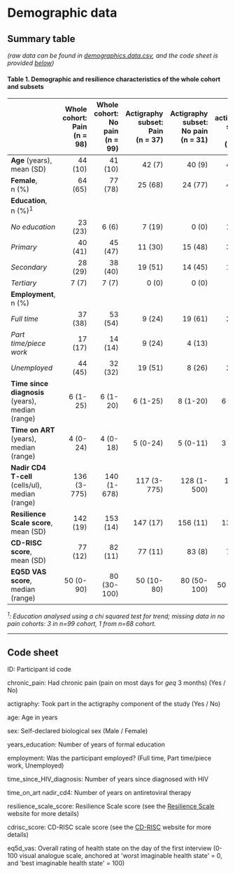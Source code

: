 # Demographic data
## Summary table
_(raw data can be found in [demographics.data.csv](./demographic.data.csv), and the code sheet is provided [below](code-sheet))_

#### Table 1. Demographic and resilience characteristics of the whole cohort and subsets

|                                                  | **Whole cohort:<br>Pain**<br>(n = 98) | **Whole cohort:<br>No pain**<br>(n = 99) | **Actigraphy subset:<br>Pain**<br>(n = 37) | **Actigraphy subset:<br>No pain**<br>(n = 31) | **No actigraphy subset:<br>Pain**<br>(n = 61) | **No actigraphy subset:<br>No pain**<br>(n = 68) |
|:-------------------------------------------------|--------------------------------:|-----------------------------------:|-------------------------------------:|----------------------------------------:|----------------------------------------:|-------------------------------------------:|
| **Age** (years),<br>mean (SD)                       | 44 (10)                         | 41 (10)                            | 42 (7)                               | 40 (9)                                  | 45 (11)                                 | 41 (10)                                    |
| **Female**,<br>n (%)                                | 64 (65)                         | 77 (78)                            | 25 (68)                              | 24 (77)                                 | 40 (66)                                 | 53 (78)                                    |
| **Education**,<br>n (%)<sup>1</sup>                           |                                 |                                    |                                      |                                         |                                         |                                            |
| _No education_                                   | 23 (23)                         | 6 (6)                              | 7 (19)                               | 0 (0)                                   | 10 (17)                                 | 6 (9)                                      |
| _Primary_                                        | 40 (41)                         | 45 (47)                            | 11 (30)                              | 15 (48)                                 | 35  (58)                                | 30 (44)                                    |
| _Secondary_                                      | 28 (29)                         | 38 (40)                            | 19 (51)                              | 14 (45)                                 | 14 (23)                                 | 25 (37)                                    |
| _Tertiary_                                       | 7 (7)                           | 7 (7)                              | 0 (0)                                | 0 (0)                                   | 2 (3)                                   | 6 (9)                                      |
| **Employment**,<br>n (%)                            |                                 |                                    |                                      |                                         |                                         |                                            |
| _Full time_                                      | 37 (38)                         | 53 (54)                            | 9 (24)                               | 19 (61)                                 | 28 (46)                                 | 34 (50)                                    |
| _Part time/piece work_                           | 17 (17)                         | 14 (14)                            | 9 (24)                               | 4 (13)                                  | 8 (13)                                  | 10 (15)                                    |
| _Unemployed_                                     | 44 (45)                         | 32 (32)                            | 19 (51)                              | 8 (26)                                  | 25 (41)                                 | 24 (35)                                    |
| **Time since diagnosis** (years),<br>median (range) | 6 (1-25)                        | 6 (1-20)                           | 6 (1-25)                             | 8 (1-20)                                | 6 (1-18)                                | 6 (1-19)                                   |
| **Time on ART** (years),<br>median (range)          | 4 (0-24)                        | 4 (0-18)                           | 5 (0-24)                             | 5 (0-11)                                | 3 (0-10)                                | 4 (0-18)                                   |
| **Nadir CD4 T-cell** (cells/ul),<br>median (range)    | 136 (3-775)                     | 140 (1-678)                        | 117 (3-775)                          | 128 (1-500)                             | 165 (4-569)                             | 145 (1-678)                                |
| **Resilience Scale score**,<br> mean (SD)            | 142 (19)                        | 153 (14)                           | 147 (17)                             | 156 (11)                                | 139 (20)                                | 152 (15)                                   |
| **CD-RISC score**,<br>mean (SD)                     | 77 (12)                         | 82 (11)                            | 77 (11)                              | 83 (8)                                  | 77 (13)                                 | 82 (12)                                    |
| **EQ5D VAS score**,<br>median (range) | 50 (0-90) | 80 (30-100) | 50 (10-80) | 80 (50-100) | 50 (0-90) | 80 (30-100) |
_<sup>1</sup>: Education analysed using a chi squared test for trend; missing data in no pain cohorts: 3 in n=99 cohort, 1 from n=68 cohort._

****

## Code sheet

ID: Participant id code

chronic_pain: Had chronic pain (pain on most days for $geq$ 3 months) (Yes / No)	

actigraphy: Took part in the actigraphy component of the study (Yes / No)

age: Age in years	

sex: Self-declared biological sex (Male / Female)

years_education: Number of years of formal education

employment: Was the participant employed? (Full time, Part time/piece work, Unemployed)

time_since_HIV_diagnosis: Number of years since diagnosed with HIV

time_on_art	nadir_cd4: Number of years on antiretoviral therapy

resilience_scale_score: Resilience Scale score (see the [Resilience Scale](http://www.resiliencescale.com/wp-content/uploads/2014/06/Wagnild-Young-psychom-R.pdf) website for more details)

cdrisc_score: CD-RISC scale score (see the [CD-RISC](http://www.cd-risc.com) website for more details)

eq5d_vas: Overall rating of health state on the day of the first interview (0-100 visual analogue scale, anchored at 'worst imaginable health state' = 0, and 'best imaginable health state' = 100)
